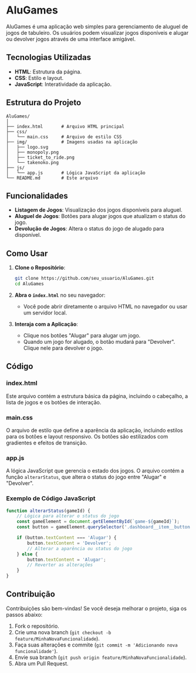 # AluGames

AluGames é uma aplicação web simples para gerenciamento de aluguel de jogos de tabuleiro. Os usuários podem visualizar jogos disponíveis e alugar ou devolver jogos através de uma interface amigável.

## Tecnologias Utilizadas

- **HTML**: Estrutura da página.
- **CSS**: Estilo e layout.
- **JavaScript**: Interatividade da aplicação.

## Estrutura do Projeto

```
AluGames/
│
├── index.html       # Arquivo HTML principal
├── css/
│   └── main.css     # Arquivo de estilo CSS
├── img/             # Imagens usadas na aplicação
│   ├── logo.svg
│   ├── monopoly.png
│   ├── ticket_to_ride.png
│   └── takenoko.png
├── js/
│   └── app.js       # Lógica JavaScript da aplicação
└── README.md        # Este arquivo
```

## Funcionalidades

- **Listagem de Jogos**: Visualização dos jogos disponíveis para aluguel.
- **Aluguel de Jogos**: Botões para alugar jogos que atualizam o status do jogo.
- **Devolução de Jogos**: Altera o status do jogo de alugado para disponível.

## Como Usar

1. **Clone o Repositório**:
   ```bash
   git clone https://github.com/seu_usuario/AluGames.git
   cd AluGames
   ```

2. **Abra o `index.html`** no seu navegador:
   - Você pode abrir diretamente o arquivo HTML no navegador ou usar um servidor local.

3. **Interaja com a Aplicação**:
   - Clique nos botões "Alugar" para alugar um jogo.
   - Quando um jogo for alugado, o botão mudará para "Devolver". Clique nele para devolver o jogo.

## Código

### index.html

Este arquivo contém a estrutura básica da página, incluindo o cabeçalho, a lista de jogos e os botões de interação.

### main.css

O arquivo de estilo que define a aparência da aplicação, incluindo estilos para os botões e layout responsivo. Os botões são estilizados com gradientes e efeitos de transição.

### app.js

A lógica JavaScript que gerencia o estado dos jogos. O arquivo contém a função `alterarStatus`, que altera o status do jogo entre "Alugar" e "Devolver".

### Exemplo de Código JavaScript

```javascript
function alterarStatus(gameId) {
    // Lógica para alterar o status do jogo
    const gameElement = document.getElementById(`game-${gameId}`);
    const button = gameElement.querySelector('.dashboard__item__button');

    if (button.textContent === 'Alugar') {
        button.textContent = 'Devolver';
        // Alterar a aparência ou status do jogo
    } else {
        button.textContent = 'Alugar';
        // Reverter as alterações
    }
}
```

## Contribuição

Contribuições são bem-vindas! Se você deseja melhorar o projeto, siga os passos abaixo:

1. Fork o repositório.
2. Crie uma nova branch (`git checkout -b feature/MinhaNovaFuncionalidade`).
3. Faça suas alterações e commite (`git commit -m 'Adicionando nova funcionalidade'`).
4. Envie sua branch (`git push origin feature/MinhaNovaFuncionalidade`).
5. Abra um Pull Request.



